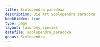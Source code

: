```yaml
---
title: Scolopendra paradoxa
description: Die Art Scolopendra paradoxa
bookHidden: true
type: page
layout: taxonomy_species
datafile: scolopendra_paradoxa
genus: Scolopendra
---
```


